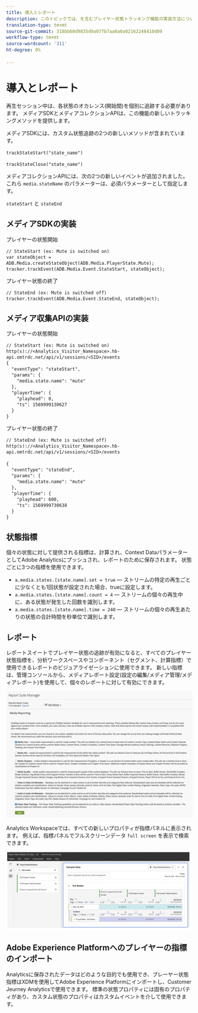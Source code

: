 ```yaml
---
title: 導入とレポート
description: このトピックでは、を含むプレイヤー状態トラッキング機能の実装方法について説明します。
translation-type: tm+mt
source-git-commit: 318bb60d9835d9a07fb7aa0a0a02162248410d09
workflow-type: tm+mt
source-wordcount: '311'
ht-degree: 0%

---
```



# 導入とレポート

再生セッション中は、各状態のオカレンス(開始間)を個別に追跡する必要があります。 メディアSDKとメディアコレクションAPIは、この機能の新しいトラッキングメソッドを提供します。

メディアSDKには、カスタム状態追跡の2つの新しいメソッドが含まれています。

`trackStateStart("state_name")`

`trackStateClose("state_name")`


メディアコレクションAPIには、次の2つの新しいイベントが追加されました。これら `media.stateName` のパラメーターは、必須パラメーターとして指定します。

`stateStart` と `stateEnd`

## メディアSDKの実装

プレイヤーの状態開始

```
// StateStart (ex: Mute is switched on)
var stateObject = ADB.Media.createStateObject(ADB.Media.PlayerState.Mute);
tracker.trackEvent(ADB.Media.Event.StateStart, stateObject);
```

プレイヤー状態の終了

```
// StateEnd (ex: Mute is switched off)
tracker.trackEvent(ADB.Media.Event.StateEnd, stateObject);
```


## メディア収集APIの実装

プレイヤーの状態開始

```
// StateStart (ex: Mute is switched on)
http(s)://<Analytics_Visitor_Namespace>.hb-api.omtrdc.net/api/v1/sessions/<SID>/events
{
  "eventType": "stateStart",
  "params": {
    "media.state.name": "mute"
  },
  "playerTime": {
    "playhead": 0,
    "ts": 1569999130627
  }
}
```

プレイヤー状態の終了

```
// StateEnd (ex: Mute is switched off)
http(s)://<Analytics_Visitor_Namespace>.hb-api.omtrdc.net/api/v1/sessions/<SID>/events

{
  "eventType": "stateEnd",
  "params": {
    "media.state.name": "mute"
  },
  "playerTime": {
    "playhead": 600,
    "ts": 1569999730638
  }
}
```

## 状態指標

個々の状態に対して提供される指標は、計算され、Context DataパラメーターとしてAdobe Analyticsにプッシュされ、レポートのために保存されます。 状態ごとに3つの指標を使用できます。

* `a.media.states.[state.name].set = true`  — ストリームの特定の再生ごとに少なくとも1回状態が設定された場合、trueに設定します。
* `a.media.states.[state.name].count = 4`  — ストリームの個々の再生中に、ある状態が発生した回数を識別します。
* `a.media.states.[state.name].time = 240`  — ストリームの個々の再生あたりの状態の合計時間を秒単位で識別します。

## レポート

レポートスイートでプレイヤー状態の追跡が有効になると、すべてのプレイヤー状態指標を、分析ワークスペースやコンポーネント（セグメント、計算指標）で使用できるレポートのビジュアライゼーションに使用できます。 新しい指標は、管理コンソールから、メディアレポート設定(設定の編集/メディア管理/メディアレポート)を使用して、個々のレポートに対して有効にできます。

![](assets/report-setup.png)

Analytics Workspaceでは、すべての新しいプロパティが指標パネルに表示されます。 例えば、指標パネルでフルスクリーンデータ `full screen` を表示で検索できます。

![](assets/full-screen-report.png)

## Adobe Experience Platformへのプレイヤーの指標のインポート

Analyticsに保存されたデータはどのような目的でも使用でき、プレーヤー状態指標はXDMを使用してAdobe Experience Platformにインポートし、Customer Jeurney Analyticsで使用できます。 標準の状態プロパティには固有のプロパティがあり、カスタム状態のプロパティはカスタムイベントを介して使用できます。
